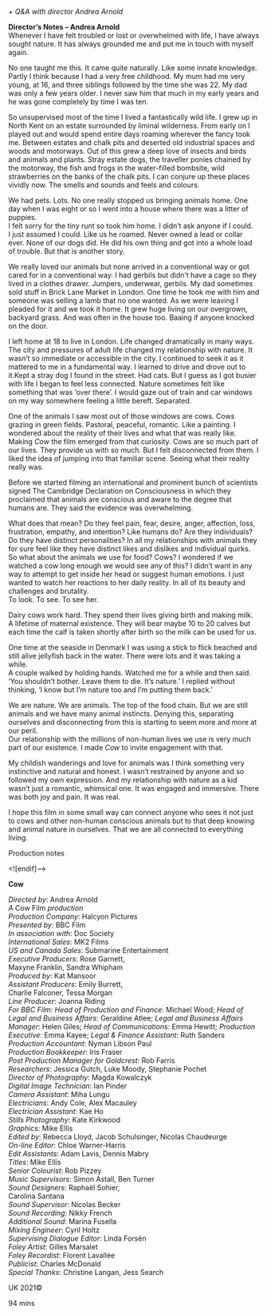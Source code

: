 

_+ Q&A with director Andrea Arnold_

**Director’s Notes – Andrea Arnold**  
Whenever I have felt troubled or lost or overwhelmed with life, I have always sought nature. It has always grounded me and put me in touch with myself again.

No one taught me this. It came quite naturally. Like some innate knowledge. Partly I think because I had a very free childhood. My mum had me very young, at 16, and three siblings followed by the time she was 22. My dad was only a few years older. I never saw him that much in my early years and he was gone completely by time I was ten.

So unsupervised most of the time I lived a fantastically wild life. I grew up in North Kent on an estate surrounded by liminal wilderness. From early on I played out and would spend entire days roaming wherever the fancy took me. Between estates and chalk pits and deserted old industrial spaces and woods and motorways. Out of this grew a deep love of insects and birds and animals and plants. Stray estate dogs, the traveller ponies chained by the motorway, the fish and frogs in the water-filled bombsite, wild strawberries on the banks of the chalk pits. I can conjure up these places vividly now. The smells and sounds and feels and colours.

We had pets. Lots. No one really stopped us bringing animals home. One day when I was eight or so I went into a house where there was a litter of puppies.  
I felt sorry for the tiny runt so took him home. I didn’t ask anyone if I could.  
I just assumed I could. Like us he roamed. Never owned a lead or collar ever. None of our dogs did. He did his own thing and got into a whole load of trouble. But that is another story.

We really loved our animals but none arrived in a conventional way or got cared for in a conventional way. I had gerbils but didn’t have a cage so they lived in a clothes drawer. Jumpers, underwear, gerbils. My dad sometimes sold stuff in Brick Lane Market in London. One time he took me with him and someone was selling a lamb that no one wanted. As we were leaving I pleaded for it and we took it home. It grew huge living on our overgrown, backyard grass. And was often in the house too. Baaing if anyone knocked on the door.

I left home at 18 to live in London. Life changed dramatically in many ways. The city and pressures of adult life changed my relationship with nature.  It wasn’t so immediate or accessible in the city. I continued to seek it as it mattered to me in a fundamental way. I learned to drive and drove out to it.Kept a stray dog I found in the street. Had cats. But I guess as I got busier with life I began to feel less connected. Nature sometimes felt like something that was ‘over there’. I would gaze out of train and car windows on my way somewhere feeling a little bereft. Separated.

One of the animals I saw most out of those windows are cows. Cows grazing in green fields. Pastoral, peaceful, romantic. Like a painting. I wondered about the reality of their lives and what that was really like. Making _Cow_ the film emerged from that curiosity. Cows are so much part of our lives. They provide us with so much. But I felt disconnected from them. I liked the idea of jumping into that familiar scene. Seeing what their reality really was.

Before we started filming an international and prominent bunch of scientists signed The Cambridge Declaration on Consciousness in which they proclaimed that animals are conscious and aware to the degree that humans are. They said the evidence was overwhelming.

What does that mean? Do they feel pain, fear, desire, anger, affection, loss, frustration, empathy, and intention? Like humans do? Are they individuals?  
Do they have distinct personalities? In all my relationships with animals they for sure feel like they have distinct likes and dislikes and individual quirks. So what about the animals we use for food? Cows? I wondered if we watched a cow long enough we would see any of this? I didn’t want in any way to attempt to get inside her head or suggest human emotions. I just wanted to watch her reactions to her daily reality. In all of its beauty and challenges and brutality.  
To look. To see. To see her.

Dairy cows work hard. They spend their lives giving birth and making milk.  
A lifetime of maternal existence. They will bear maybe 10 to 20 calves but each time the calf is taken shortly after birth so the milk can be used for us.

One time at the seaside in Denmark I was using a stick to flick beached and still alive jellyfish back in the water. There were lots and it was taking a while.  
A couple walked by holding hands. Watched me for a while and then said. ‘You shouldn’t bother. Leave them to die. It’s nature.’ I replied without thinking, ‘I know but I’m nature too and I’m putting them back.’

We are nature. We are animals. The top of the food chain. But we are still animals and we have many animal instincts. Denying this, separating ourselves and disconnecting from this is starting to seem more and more at our peril.  
Our relationship with the millions of non-human lives we use is very much part of our existence. I made _Cow_ to invite engagement with that.

My childish wanderings and love for animals was I think something very instinctive and natural and honest. I wasn’t restrained by anyone and so followed my own expression. And my relationship with nature as a kid wasn’t just a romantic, whimsical one. It was engaged and immersive. There was both joy and pain. It was real.

I hope this film in some small way can connect anyone who sees it not just to cows and other non-human conscious animals but to that deep knowing and animal nature in ourselves. That we are all connected to everything living.

Production notes

<![endif]-->

**Cow**

_Directed by_: Andrea Arnold  
_A_ Cow Film _production_  
_Production Company_: Halcyon Pictures  
_Presented by_: BBC Film  
_In association with_: Doc Society  
_International Sales_: MK2 Films  
_US and Canada Sales_: Submarine Entertainment  
_Executive Producers_: Rose Garnett,  
Maxyne Franklin, Sandra Whipham  
_Produced by_: Kat Mansoor  
_Assistant Producers_: Emily Burrett,  
Charlie Falconer, Tessa Morgan  
_Line Producer_: Joanna Riding  
_For BBC Film: Head of Production and Finance_: Michael Wood; _Head of Legal and Business Affairs_: Geraldine Atlee; _Legal and Business Affairs Manager_: Helen Giles; _Head of Communications_: Emma Hewitt; _Production Executive_: Emma Kayee; _Legal & Finance Assistant_: Ruth Sanders  
_Production Accountant_: Nyman Libson Paul  
_Production Bookkeeper_: Iris Fraser  
_Post Production Manager for Goldcrest_: Rob Farris  
_Researchers_: Jessica Gutch, Luke Moody, Stephanie Pochet  
_Director of Photography_: Magda Kowalczyk  
_Digital Image Technician_: Ian Pinder  
_Camera Assistant_: Miha Lungu  
_Electricians_: Andy Cole, Alex Macauley  
_Electrician Assistant_: Kae Ho  
_Stills Photography_: Kate Kirkwood  
_Graphics_: Mike Ellis  
_Edited by_: Rebecca Lloyd, Jacob Schulsinger, Nicolas Chaudeurge  
_On-line Editor_: Chloe Warner-Harris  
_Edit Assistants_: Adam Lavis, Dennis Mabry  
_Titles_: Mike Ellis  
_Senior Colourist_: Rob Pizzey  
_Music Supervisors_: Simon Astall, Ben Turner  
_Sound Designers_: Raphaël Sohier,  
Carolina Santana  
_Sound Supervisor_: Nicolas Becker  
_Sound Recording_: Nikky French  
_Additional Sound_: Marina Fusella  
_Mixing Engineer_: Cyril Holtz  
_Supervising Dialogue Editor_: Linda Forsén  
_Foley Artist_: Gilles Marsalet  
_Foley Recordist_: Florent Lavallée  
_Publicist_: Charles McDonald  
_Special Thanks_: Christine Langan, Jess Search

UK 2021©

94 mins
<!--stackedit_data:
eyJoaXN0b3J5IjpbLTE2ODYyNzI4MzhdfQ==
-->